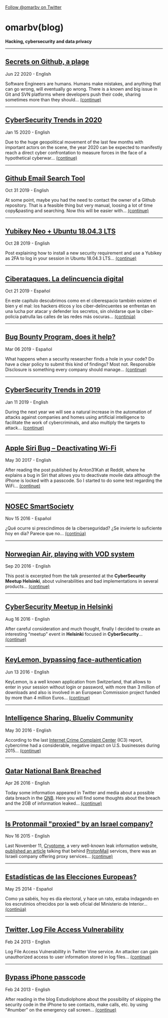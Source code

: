 <a href="https://twitter.com/omarbv" class="twitter-follow-button" data-show-count="false">Follow @omarbv on Twitter</a>

# omarbv(blog)

**Hacking, cybersecurity and data privacy**


---

## [Secrets on Github, a plage](_posts/2020-06-22-secrets-on-github-2020.md)
Jun 22 2020 - English

Software Engineers are humans. Humans make mistakes, and anything that can go wrong, will eventually go wrong. There is a known and big issue in Git and SVN platforms where developers push their code, sharing sometimes more than they should... [(continue)](_posts/2020-06-22-secrets-on-github-2020.md)

---

## [CyberSecurity Trends in 2020](_posts/2020-01-15-trends-2020.md)
Jan 15 2020 - English

Due to the huge geopolitical movement of the last few months with important actors on the scene, the year 2020 can be expected to manifestly reach a direct cyber confrontation to measure forces in the face of a hypothetical cyberwar... [(continue)](_posts/2020-01-15-trends-2020.md)

---

## [Github Email Search Tool](_posts/2019-10-31-github-email-searcher.md)
Oct 31 2019 - English

At some point, maybe you had the need to contact the owner of a Github repository. That is a feasible thing but very manual, loosing a lot of time copy&pasting and searching. Now this will be easier with... [(continue)](_posts/2019-10-31-github-email-searcher.md)

---

## [Yubikey Neo + Ubuntu 18.04.3 LTS](_posts/2019-10-28-yubikey-ubuntu.md)
Oct  28 2019 - English

Post explaining how to install a new security requirement and use a Yubikey as 2FA to log in your session in Ubuntu 18.04.3 LTS... [(continue)](_posts/2019-10-28-yubikey-ubuntu.md)

---

## [Ciberataques. La delincuencia digital](_posts/2019-10-21-el-cazador-de-cerebros-ciberataques.md)
Oct  21 2019 - Español

En este capítulo descubrimos como en el ciberespacio también existen el bien y el mal: los hackers éticos y los ciber-delincuentes se enfrentan en una lucha por atacar y defender los secretos, sin olvidarse que la ciber-policía patrulla las calles de las redes más oscuras... [(continúa)](_posts/2019-10-21-el-cazador-de-cerebros-ciberataques.md)

---

## [Bug Bounty Program, does it help?](_posts/2019-03-06-bugbounty.md)
Mar 06 2019 - Español

What happens when a security researcher finds a hole in your code? Do have a clear policy to submit this kind of findings? Most not. Responsible Disclosure is something every company should manage... [(continue)](_posts/2019-03-06-bugbounty.md)

---

## [CyberSecurity Trends in 2019](_posts/2019-01-11-trends-2019.md)
Jan 11 2019 - English

During the next year we will see a natural increase in the automation of attacks against companies and homes using artificial intelligence to facilitate the work of cybercriminals, and also multiply the targets to attack... [(continue)](_posts/2019-01-11-trends-2019.md)


---

## [Apple Siri Bug – Deactivating Wi-Fi](_posts/2017-05-30-siri-bug.md)
May 30 2017 - English

After reading the post published by Anton31Kah at Reddit, where he explains a bug in Siri that allows you to deactivate movile data although the iPhone is locked with a passcode. So I started to do some test regarding the WiFi... [(continue)](_posts/2017-05-30-siri-bug.md)

---

## [NOSEC SmartSociety](_posts/2016-11-15-nosec-smartsociety.md)
Nov 15 2016 - Español

¿Qué ocurre si prescindimos de la ciberseguridad? ¿Se invierte lo suficiente hoy en día? Parece que no... [(continúa)](_posts/2016-11-15-nosec-smartsociety.md)

---

## [Norwegian Air, playing with VOD system](_posts/2016-09-20-norwegian-vod.md)
Sep 20 2016 - English

This post is excerpted from the talk presented at the **CyberSecurity Meetup Helsinki**, about vulnerabilities and bad implementations in several products... [(continue)](_posts/2016-09-20-norwegian-vod.md)

---

## [CyberSecurity Meetup in Helsinki](_posts/2016-08-16-meetup-helsinki.md)
Aug 16 2016 - English
 
After careful consideration and much thought, finally I decided to create an interesting “meetup” event in **Helsinki** focused in **CyberSecurity**... [(continue)](_posts/2016-08-16-meetup-helsinki.md)

---

## [KeyLemon, bypassing face-authentication](_posts/2016-06-13-keylemon-authentication.md)
Jun 13 2016 - English

KeyLemon, is a well known application from Switzerland, that allows to enter in your session without login or password, with more than 3 million of downloads and also is involved in an European Commission project funded by more than 4 million Euros... [(continue)](_posts/2016-06-13-keylemon-authentication.md)

---

## [Intelligence Sharing, Blueliv Community](_posts/2016-05-30-intelligence-sharing.md)
May 30 2016 - English

According to the last [Internet Crime Complaint Center](https://pdf.ic3.gov/2015_IC3Report.pdf) (IC3) report, cybercrime had a considerable, negative impact on U.S. businesses during 2015... [(continue)](_posts/2016-05-30-intelligence-sharing.md)

---

## [Qatar National Bank Breached](_posts/2016-04-26-qnb.md)
Apr 26 2016 - English

Today some information appeared in Twitter and media about a possible data breach in the [QNB](http://www.qnb.com/). Here you will find some thoughts about the breach and the 2GB of information leaked... [(continue)](_posts/2016-04-26-qnb.md)

---

## [Is Protonmail "proxied" by an Israel company?](_posts/2015-11-16-protonmail.md)
Nov 16 2015 - English

Last November 11, [Cryptome](http://www.cryptome.org/), a very well-known leak information website, [published an article](https://cryptome.org/2015/11/protonmail-ddos.htm) talking that behind [ProtonMail](https://protonmail.com/) services, there was an Israeli company offering proxy services... [(continue)](_posts/2015-11-16-protonmail.md)

---

## [Estadísticas de las Elecciones Europeas?](_posts/2014-05-25-estadisticas-de-las-elecciones-europeas.md)
May 25 2014 - Español

Como ya sabéis, hoy es día electoral, y hace un rato, estaba indagando en los escrutinios ofrecidos por la web oficial del Ministerio de Interior... [(continúa)](_posts/2014-05-25-estadisticas-de-las-elecciones-europeas.md)

---

## [Twitter, Log File Access Vulnerability](_posts/2013-02-24-twitter-log.md)
Feb 24 2013 - English

Log File Access Vulnerabillity in Twitter Vine service. An attacker can gain unauthorized access to user information stored in log files... [(continue)](_posts/2013-02-24-twitter-log.md)

---

## [Bypass iPhone passcode](_posts/2010-10-26-bypass-iphone.md)
Feb 24 2013 - English

After reading in the blog EstudioIphone about the possibility of skipping the security code in the iPhone to see contacts, make calls, etc. by using "#number" on the emergency call screen... [(continue)](_posts/2010-10-26-bypass-iphone.md)

